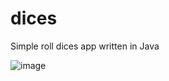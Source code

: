 # dices
Simple roll dices app written in Java

![image](https://user-images.githubusercontent.com/103240699/173867678-ce24ba4e-1e0b-44fd-ab93-ba9a944745d1.png)
